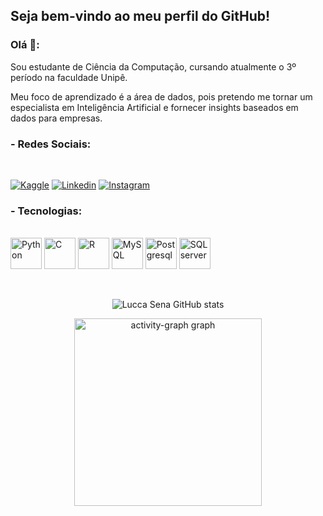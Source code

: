 ## Seja bem-vindo ao meu perfil do GitHub!

### Olá 👋:

<p>Sou estudante de Ciência da Computação, cursando atualmente o 3º período na faculdade Unipê.</p>
<p>Meu foco de aprendizado é a área de dados, pois pretendo me tornar um especialista em Inteligência Artificial e fornecer insights baseados em dados para empresas.</p>

### - Redes Sociais: 

<div style="display: inline_block"><br>

  [![Kaggle](https://img.shields.io/badge/Kaggle-20BEFF?style=for-the-badge&logo=Kaggle&logoColor=white)](https://www.kaggle.com/luccasena)
  [![Linkedin](https://img.shields.io/badge/LinkedIn-0077B5?style=for-the-badge&logo=linkedin&logoColor=white)](https://www.linkedin.com/in/lucca-sena-497478303/)
  [![Instagram](https://img.shields.io/badge/Instagram-E4405F?style=for-the-badge&logo=instagram&logoColor=white)](https://www.instagram.com/luccasenab/)

</div>

### - Tecnologias: 

<div style="display: inline_block"><br>
  <img align="center" alt="Python" height="50" width="50" src="https://cdn.jsdelivr.net/gh/devicons/devicon@latest/icons/python/python-original.svg">
  <img align="center" alt="C" height="50" width="50" src="https://cdn.jsdelivr.net/gh/devicons/devicon@latest/icons/c/c-original.svg">
  <img align="center" alt="R" height="50" width="50" src="https://cdn.jsdelivr.net/gh/devicons/devicon@latest/icons/r/r-original.svg">
  <img align="center" alt="MySQL" height="50" width="50" src="https://cdn.jsdelivr.net/gh/devicons/devicon@latest/icons/mysql/mysql-original.svg">
  <img align="center" alt="Postgresql" height="50" width="50" src="https://cdn.jsdelivr.net/gh/devicons/devicon@latest/icons/postgresql/postgresql-original.svg">
  <img align="center" alt="SQLserver" height="50" width="50" src="https://cdn.jsdelivr.net/gh/devicons/devicon@latest/icons/microsoftsqlserver/microsoftsqlserver-plain.svg">
</div>

<br>
<br>

<div align='center'>
  
  ![Lucca Sena GitHub stats](https://github-readme-stats.vercel.app/api?username=luccasena&show_icons=true&theme=transparent)

  <img src="https://github-readme-activity-graph.vercel.app/graph?username=luccasena&radius=16&theme=tokyo-night&area=true&order=5" height="300" alt="activity-graph graph"  />
  
</div>       







